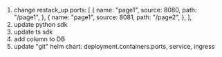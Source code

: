 1. change restack_up 
	ports: [
      {
        name: "page1",
        source: 8080,
        path: "/page1",
      },
      {
        name: "page1",
        source: 8081,
        path: "/page2",
      },
    ],
2. update python sdk
3. update ts sdk
4. add column to DB
5. update "git" helm chart: deployment.containers.ports, service, ingress
